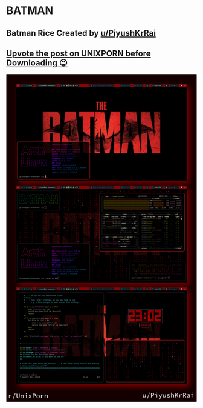 #  **BATMAN**  
## Batman Rice Created by [u/PiyushKrRai](https://www.reddit.com/user/PiyushKrRai/)  
## [Upvote the post on UNIXPORN before Downloading 😉](https://www.reddit.com/r/unixporn/comments/tq045f/bspwm_batman_i_am_vengeance/)
[![rice.png](https://github.com/PiyushKrRai/dotfiles/blob/main/Batman/rice.png?raw=true)](https://www.reddit.com/r/unixporn/comments/tq045f/bspwm_batman_i_am_vengeance/)
